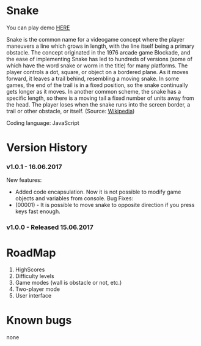 # Snake
You can play demo [HERE](http://mkalinowski.pl/snake/)

Snake is the common name for a videogame concept where the player maneuvers a line which grows in length, with the line itself being a primary obstacle. The concept originated in the 1976 arcade game Blockade, and the ease of implementing Snake has led to hundreds of versions (some of which have the word snake or worm in the title) for many platforms.
The player controls a dot, square, or object on a bordered plane. As it moves forward, it leaves a trail behind, resembling a moving snake. In some games, the end of the trail is in a fixed position, so the snake continually gets longer as it moves. In another common scheme, the snake has a specific length, so there is a moving tail a fixed number of units away from the head. The player loses when the snake runs into the screen border, a trail or other obstacle, or itself.
(Source: [Wikipedia](https://en.wikipedia.org/wiki/Snake_(video_game)))

Coding language: JavaScript

# Version History
### v1.0.1 - 16.06.2017
New features:
- Added code encapsulation. Now it is not possible to modify game objects and variables from console.
Bug Fixes:
- (00001) - It is possible to move snake to opposite direction if you press keys fast enough.

### v1.0.0 - Released 15.06.2017

# RoadMap
1. HighScores
2. Difficulty levels
3. Game modes (wall is obstacle or not, etc.)
4. Two-player mode
5. User interface

# Known bugs
none
